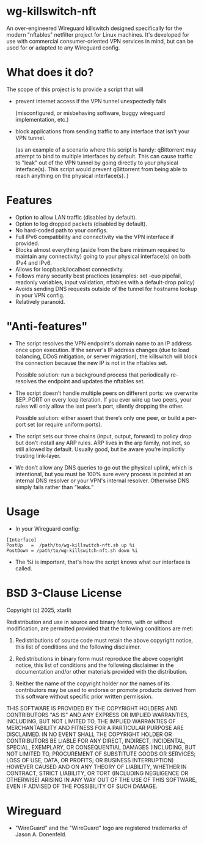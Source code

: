 # wg-killswitch-nft
An over-engineered Wireguard killswitch designed specifically for the modern "nftables" netfilter project for Linux machines. It's developed for use with commercial consumer-oriented VPN services in mind, but can be used for or adapted to any Wireguard config. 

# What does it do? 
The scope of this project is to provide a script that will
- prevent internet access if the VPN tunnel unexpectedly fails

    (misconfigured, or misbehaving software, buggy wireguard implementation, etc.)
- block applications from sending traffic to any interface that isn't your VPN tunnel.
  
    (as an example of a scenario where this script is handy: qBittorrent may attempt to bind to multiple interfaces by default. This can cause traffic to "leak" out of the VPN tunnel by going directly to your physical interface(s). This script would prevent qBittorrent from being able to reach anything on the physical interface(s). ) 

# Features
 - Option to allow LAN traffic (disabled by default).
 - Option to log dropped packets (disabled by default).
 - No hard-coded path to your configs.
 - Full IPv6 compatibility and connectivity via the VPN interface if provided.
 - Blocks almost everything (aside from the bare minimum required to maintain any connectivity) going to your physical interface(s) on both IPv4 and IPv6.
 - Allows for loopback/localhost connectivity. 
 - Follows many security best practices (examples: set -euo pipefail, readonly variables, input validation, nftables with a default-drop policy) 
 - Avoids sending DNS requests outside of the tunnel for hostname lookup in your VPN config.
 - Relatively paranoid.

# "Anti-features"
 - The script resolves the VPN endpoint's domain name to an IP address once upon execution. If the server's IP address changes (due to load balancing, DDoS mitigation, or server migration), the killswitch will block the connection because the new IP is not in the nftables set.
   
    Possible solution: run a background process that periodically re-resolves the endpoint and updates the nftables set.
 - The script doesn’t handle multiple peers on different ports: we overwrite $EP_PORT on every loop iteration. If you ever wire up two peers, your rules will only allow the last peer’s port, silently dropping the other.
   
    Possible solution: either assert that there’s only one peer, or build a per-port set (or require uniform ports).
 - The script sets our three chains (input, output, forward) to policy drop but don’t install any ARP rules. ARP lives in the arp family, not inet, so still allowed by default. Usually good, but be aware you’re implicitly trusting link-layer.
 - We don’t allow any DNS queries to go out the physical uplink, which is intentional, but you must be 100% sure every process is pointed at an internal DNS resolver or your VPN's internal resolver. Otherwise DNS simply fails rather than “leaks.”

# Usage
 - In your Wireguard config: 
```
[Interface]
PostUp   =  /path/to/wg-killswitch-nft.sh up %i
PostDown = /path/to/wg-killswitch-nft.sh down %i
```
- The %i is important, that's how the script knows what our interface is called.

# BSD 3-Clause License

Copyright (c) 2025, xtarlit

Redistribution and use in source and binary forms, with or without
modification, are permitted provided that the following conditions are met:

1. Redistributions of source code must retain the above copyright notice, this
   list of conditions and the following disclaimer.

2. Redistributions in binary form must reproduce the above copyright notice,
   this list of conditions and the following disclaimer in the documentation
   and/or other materials provided with the distribution.

3. Neither the name of the copyright holder nor the names of its
   contributors may be used to endorse or promote products derived from
   this software without specific prior written permission.

THIS SOFTWARE IS PROVIDED BY THE COPYRIGHT HOLDERS AND CONTRIBUTORS "AS IS"
AND ANY EXPRESS OR IMPLIED WARRANTIES, INCLUDING, BUT NOT LIMITED TO, THE
IMPLIED WARRANTIES OF MERCHANTABILITY AND FITNESS FOR A PARTICULAR PURPOSE ARE
DISCLAIMED. IN NO EVENT SHALL THE COPYRIGHT HOLDER OR CONTRIBUTORS BE LIABLE
FOR ANY DIRECT, INDIRECT, INCIDENTAL, SPECIAL, EXEMPLARY, OR CONSEQUENTIAL
DAMAGES (INCLUDING, BUT NOT LIMITED TO, PROCUREMENT OF SUBSTITUTE GOODS OR
SERVICES; LOSS OF USE, DATA, OR PROFITS; OR BUSINESS INTERRUPTION) HOWEVER
CAUSED AND ON ANY THEORY OF LIABILITY, WHETHER IN CONTRACT, STRICT LIABILITY,
OR TORT (INCLUDING NEGLIGENCE OR OTHERWISE) ARISING IN ANY WAY OUT OF THE USE
OF THIS SOFTWARE, EVEN IF ADVISED OF THE POSSIBILITY OF SUCH DAMAGE.

# Wireguard
- "WireGuard" and the "WireGuard" logo are registered trademarks of Jason A. Donenfeld.
